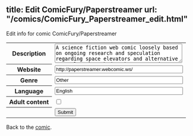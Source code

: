title: Edit ComicFury/Paperstreamer
url: "/comics/ComicFury_Paperstreamer_edit.html"
---
Edit info for comic ComicFury/Paperstreamer

<form name="comic" action="http://gaepostmail.appspot.com/comic/" method="post">
<table class="comicinfo">
<tr>
<th>Description</th><td><textarea name="description" cols="40" rows="3">A science fiction web comic loosely based on ongoing research and speculation regarding space elevators and alternative space launch methods. The story and images are composed in pulp fiction and noir styles, with some use of 3D models, but with informative sections regarding the related technologies and concepts. The author and artist is an active reader of related technical research papers and hopes to entertain the audience while learning about the space elevator and its related physics concepts.</textarea></td>
</tr>
<tr>
<th>Website</th><td><input type="text" name="url" value="http://paperstreamer.webcomic.ws/" size="40"/></td>
</tr>
<tr>
<th>Genre</th><td><input type="text" name="genre" value="Other" size="40"/></td>
</tr>
<tr>
<th>Language</th><td><input type="text" name="language" value="English" size="40"/></td>
</tr>
<tr>
<th>Adult content</th><td><input type="checkbox" name="adult" value="adult" /></td>
</tr>
<tr>
<th></th><td>
<input type="hidden" name="comic" value="ComicFury_Paperstreamer" />
<input type="submit" name="submit" value="Submit" />
</td>
</tr>
</table>
</form>

Back to the [comic](ComicFury_Paperstreamer.html).
